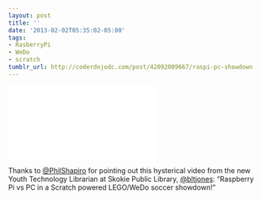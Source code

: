 ```yaml
---
layout: post
title: ''
date: '2013-02-02T05:35:02-05:00'
tags:
- RasberryPi
- WeDo
- scratch
tumblr_url: http://coderdojodc.com/post/42092009667/raspi-pc-showdown
---
```


<div class="video-wrapper">
<iframe src="//www.youtube.com/embed/04yl1TI-Eiw" frameborder="0" allowfullscreen></iframe>
</div>

Thanks to [@PhilShapiro](https://twitter.com/philshapiro) for pointing out this hysterical video from the new Youth Technology Librarian at Skokie Public Library, [@bltjones](https://twitter.com/bltjones): “Raspberry Pi vs PC in a Scratch powered LEGO/WeDo soccer showdown!”

